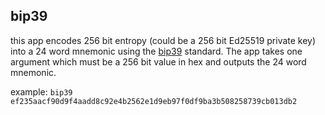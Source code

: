 
## bip39
this app encodes 256 bit entropy (could be a 256 bit Ed25519 private key) into a 24 word mnemonic using the [bip39](https://github.com/bitcoin/bips/blob/master/bip-0039.mediawiki) standard. The app takes one argument which must be a 256 bit value in hex and outputs the 24 word mnemonic.

example: 
```bip39 ef235aacf90d9f4aadd8c92e4b2562e1d9eb97f0df9ba3b508258739cb013db2```
